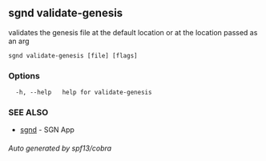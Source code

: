 ## sgnd validate-genesis

validates the genesis file at the default location or at the location passed as an arg

```
sgnd validate-genesis [file] [flags]
```

### Options

```
  -h, --help   help for validate-genesis
```

### SEE ALSO

* [sgnd](sgnd.md)	 - SGN App

###### Auto generated by spf13/cobra
